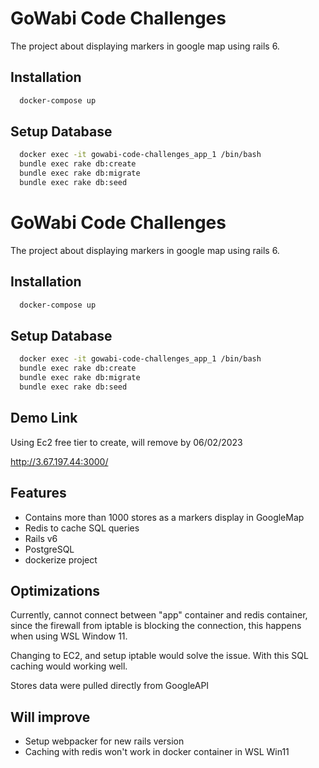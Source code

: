 
# GoWabi Code Challenges

The project about displaying markers in google map using rails 6.

## Installation

```bash
  docker-compose up
```
## Setup Database

```bash
  docker exec -it gowabi-code-challenges_app_1 /bin/bash
  bundle exec rake db:create
  bundle exec rake db:migrate
  bundle exec rake db:seed
```

## 


# GoWabi Code Challenges

The project about displaying markers in google map using rails 6.

## Installation

```bash
  docker-compose up
```
## Setup Database

```bash
  docker exec -it gowabi-code-challenges_app_1 /bin/bash
  bundle exec rake db:create
  bundle exec rake db:migrate
  bundle exec rake db:seed
```

## 


## Demo Link

Using Ec2 free tier to create, will remove by 06/02/2023

http://3.67.197.44:3000/
## Features

- Contains more than 1000 stores as a markers display in GoogleMap
- Redis to cache SQL queries
- Rails v6
- PostgreSQL
- dockerize project


## Optimizations

Currently, cannot connect between "app" container and redis container, since the firewall from iptable is blocking the connection, this happens when using WSL Window 11.

Changing to EC2, and setup iptable would solve the issue. With this SQL caching would working well.

Stores data were pulled directly from GoogleAPI

## Will improve
- Setup webpacker for new rails version
- Caching with redis won't work in docker container in WSL Win11
